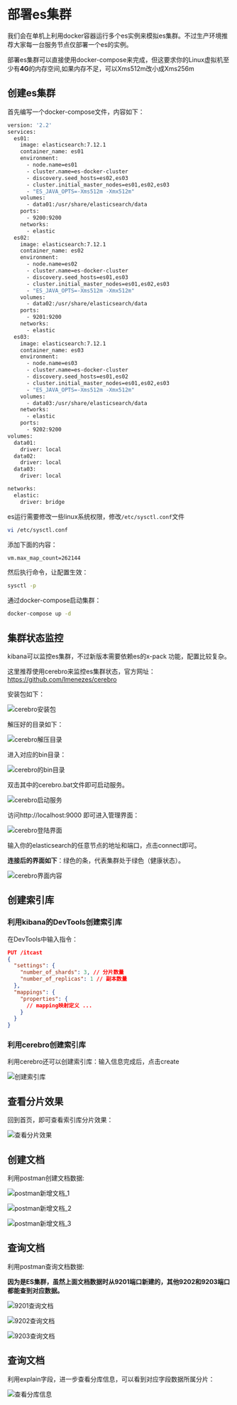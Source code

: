 # 部署es集群

我们会在单机上利用docker容器运行多个es实例来模拟es集群。不过生产环境推荐大家每一台服务节点仅部署一个es的实例。

部署es集群可以直接使用docker-compose来完成，但这要求你的Linux虚拟机至少有**4G**的内存空间,如果内存不足，可以Xms512m改小成Xms256m

## 创建es集群

首先编写一个docker-compose文件，内容如下：

```sh
version: '2.2'
services:
  es01:
    image: elasticsearch:7.12.1
    container_name: es01
    environment:
      - node.name=es01
      - cluster.name=es-docker-cluster
      - discovery.seed_hosts=es02,es03
      - cluster.initial_master_nodes=es01,es02,es03
      - "ES_JAVA_OPTS=-Xms512m -Xmx512m"
    volumes:
      - data01:/usr/share/elasticsearch/data
    ports:
      - 9200:9200
    networks:
      - elastic
  es02:
    image: elasticsearch:7.12.1
    container_name: es02
    environment:
      - node.name=es02
      - cluster.name=es-docker-cluster
      - discovery.seed_hosts=es01,es03
      - cluster.initial_master_nodes=es01,es02,es03
      - "ES_JAVA_OPTS=-Xms512m -Xmx512m"
    volumes:
      - data02:/usr/share/elasticsearch/data
    ports:
      - 9201:9200
    networks:
      - elastic
  es03:
    image: elasticsearch:7.12.1
    container_name: es03
    environment:
      - node.name=es03
      - cluster.name=es-docker-cluster
      - discovery.seed_hosts=es01,es02
      - cluster.initial_master_nodes=es01,es02,es03
      - "ES_JAVA_OPTS=-Xms512m -Xmx512m"
    volumes:
      - data03:/usr/share/elasticsearch/data
    networks:
      - elastic
    ports:
      - 9202:9200
volumes:
  data01:
    driver: local
  data02:
    driver: local
  data03:
    driver: local

networks:
  elastic:
    driver: bridge
```

es运行需要修改一些linux系统权限，修改`/etc/sysctl.conf`文件

```sh
vi /etc/sysctl.conf
```

添加下面的内容：

```sh
vm.max_map_count=262144
```

然后执行命令，让配置生效：

```sh
sysctl -p
```
通过docker-compose启动集群：

```sh
docker-compose up -d
```

## 集群状态监控

kibana可以监控es集群，不过新版本需要依赖es的x-pack 功能，配置比较复杂。

这里推荐使用cerebro来监控es集群状态，官方网址：https://github.com/lmenezes/cerebro

安装包如下：

![cerebro安装包](./images/ES集群部署/cerebro安装包.png)

解压好的目录如下：

![cerebro解压目录](./images/ES集群部署/cerebro解压目录.png)

进入对应的bin目录：

![cerebro的bin目录](./images/ES集群部署/cerebro的bin目录.png)

双击其中的cerebro.bat文件即可启动服务。

![cerebro启动服务](./images/ES集群部署/cerebro启动服务.png)

访问http://localhost:9000 即可进入管理界面：

![cerebro登陆界面](./images/ES集群部署/cerebro登陆界面.png)

输入你的elasticsearch的任意节点的地址和端口，点击connect即可。

**连接后的界面如下**：绿色的条，代表集群处于绿色（健康状态）。

![cerebro界面内容](./images/ES集群部署/cerebro界面内容.png)

## 创建索引库

### 利用kibana的DevTools创建索引库

在DevTools中输入指令：

```json
PUT /itcast
{
  "settings": {
    "number_of_shards": 3, // 分片数量
    "number_of_replicas": 1 // 副本数量
  },
  "mappings": {
    "properties": {
      // mapping映射定义 ...
    }
  }
}
```

### 利用cerebro创建索引库

利用cerebro还可以创建索引库：输入信息完成后，点击create

![创建索引库](./images/ES集群部署/创建索引库.png)

## 查看分片效果

回到首页，即可查看索引库分片效果：

![查看分片效果](./images/ES集群部署/查看分片效果.png)

## 创建文档

利用postman创建文档数据:

![postman新增文档_1](./images/ES集群部署/postman新增文档_1.png)

![postman新增文档_2](./images/ES集群部署/postman新增文档_2.png)

![postman新增文档_3](./images/ES集群部署/postman新增文档_3.png)

## 查询文档

利用postman查询文档数据:

**因为是ES集群，虽然上面文档数据时从9201端口新建的，其他9202和9203端口都能查到对应数据。**

![9201查询文档](./images/ES集群部署/9201查询文档.png)

![9202查询文档](./images/ES集群部署/9202查询文档.png)

![9203查询文档](./images/ES集群部署/9203查询文档.png)


## 查询文档

利用explain字段，进一步查看分库信息，可以看到对应字段数据所属分片：

![查看分库信息](./images/ES集群部署/查看分库信息.png)
